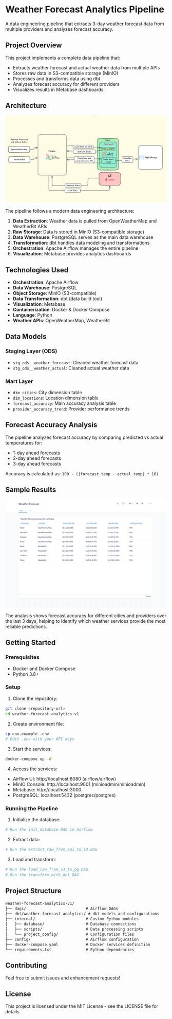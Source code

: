 # Weather Forecast Analytics Pipeline

A data engineering pipeline that extracts 3-day weather forecast data from multiple providers and analyzes forecast accuracy.

## Project Overview

This project implements a complete data pipeline that:

- Extracts weather forecast and actual weather data from multiple APIs
- Stores raw data in S3-compatible storage (MinIO)
- Processes and transforms data using dbt
- Analyzes forecast accuracy for different providers
- Visualizes results in Metabase dashboards

## Architecture

![Architecture Diagram](documentation/image-2.png)

The pipeline follows a modern data engineering architecture:

1. **Data Extraction**: Weather data is pulled from OpenWeatherMap and WeatherBit APIs
2. **Raw Storage**: Data is stored in MinIO (S3-compatible storage)
3. **Data Warehouse**: PostgreSQL serves as the main data warehouse
4. **Transformation**: dbt handles data modeling and transformations
5. **Orchestration**: Apache Airflow manages the entire pipeline
6. **Visualization**: Metabase provides analytics dashboards

## Technologies Used

- **Orchestration**: Apache Airflow
- **Data Warehouse**: PostgreSQL
- **Object Storage**: MinIO (S3-compatible)
- **Data Transformation**: dbt (data build tool)
- **Visualization**: Metabase
- **Containerization**: Docker & Docker Compose
- **Language**: Python
- **Weather APIs**: OpenWeatherMap, WeatherBit

## Data Models

### Staging Layer (ODS)

- `stg_ods__weather_forecast`: Cleaned weather forecast data
- `stg_ods__weather_actual`: Cleaned actual weather data

### Mart Layer

- `dim_cities`: City dimension table
- `dim_locations`: Location dimension table
- `forecast_accuracy`: Main accuracy analysis table
- `provider_accuracy_trend`: Provider performance trends

## Forecast Accuracy Analysis

The pipeline analyzes forecast accuracy by comparing predicted vs actual temperatures for:

- 1-day ahead forecasts
- 2-day ahead forecasts
- 3-day ahead forecasts

Accuracy is calculated as: `100 - (|forecast_temp - actual_temp| * 10)`

## Sample Results

![Forecast Accuracy Results](documentation/image-1.png)

The analysis shows forecast accuracy for different cities and providers over the last 3 days, helping to identify which weather services provide the most reliable predictions.

## Getting Started

### Prerequisites

- Docker and Docker Compose
- Python 3.8+

### Setup

1. Clone the repository:

```bash
git clone <repository-url>
cd weather-forecast-analytics-v1
```

2. Create environment file:

```bash
cp env.example .env
# Edit .env with your API keys
```

3. Start the services:

```bash
docker-compose up -d
```

4. Access the services:

- Airflow UI: http://localhost:8080 (airflow/airflow)
- MinIO Console: http://localhost:9001 (minioadmin/minioadmin)
- Metabase: http://localhost:3000
- PostgreSQL: localhost:5432 (postgres/postgres)

### Running the Pipeline

1. Initialize the database:

```bash
# Run the init_database DAG in Airflow
```

2. Extract data:

```bash
# Run the extract_raw_from_api_to_s3 DAG
```

3. Load and transform:

```bash
# Run the load_raw_from_s3_to_pg DAG
# Run the transform_with_dbt DAG
```

## Project Structure

```
weather-forecast-analytics-v1/
├── dags/                          # Airflow DAGs
├── dbt/weather_forecast_analytics/ # dbt models and configurations
├── internal/                      # Custom Python modules
│   ├── database/                  # Database connections
│   ├── scripts/                   # Data processing scripts
│   └── project_config/            # Configuration files
├── config/                        # Airflow configuration
├── docker-compose.yaml            # Docker services definition
└── requirements.txt               # Python dependencies
```

## Contributing

Feel free to submit issues and enhancement requests!

## License

This project is licensed under the MIT License - see the LICENSE file for details.
